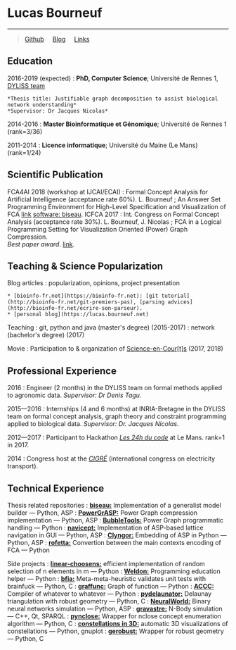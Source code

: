 Lucas Bourneuf
==============

----

<!-- >  In this style, the resume starts with a blockquote, where -->
<!-- >  you can briefly list your specialties, or include a salient -->
<!-- >  quote. Ending a line with a backslash forces a line break. -->
<!-- > Bioinformatics,  -->
> [Github](https://github.com/aluriak) &nbsp; &nbsp;  [Blog](https://lucas.bourneuf.net/blog) &nbsp; &nbsp;  [Links](https://lucas.bourneuf.net/links)

<!-- ---- -->

Education
---------

2016-2019 (expected)
:   **PhD, Computer Science**; Université de Rennes 1, [DYLISS team](http://www.irisa.fr/dyliss)

    *Thesis title: Justifiable graph decomposition to assist biological network understanding*
    *Supervisor: Dr Jacques Nicolas*

2014-2016
:   **Master Bioinformatique et Génomique**; Université de Rennes 1 (rank=3/36)

2011-2014
:   **Licence informatique**; Université du Maine (Le Mans) (rank=1/24)


Scientific Publication
----------------------

FCA4AI 2018 (workshop at IJCAI/ECAI)
:    Formal Concept Analysis for Artificial Intelligence (acceptance rate 60%). L. Bourneuf ;
     An Answer Set Programming Environment for High-Level Specification and Visualization of FCA
     [link](http://ceur-ws.org/Vol-2149/) [software: biseau](https://gitlab.inria.fr/lbourneu/biseau).
ICFCA 2017
:    Int. Congress on Formal Concept Analysis (acceptance rate 30%). L. Bourneuf, J. Nicolas ;
     FCA in a Logical Programming Setting for Visualization Oriented (Power) Graph Compression.
     <br>*Best paper award*. [link](https://link.springer.com/chapter/10.1007/978-3-319-59271-8_6).


<!-- Scientific Communication -->
<!-- ------------------------ -->

<!-- 2017 -->
<!-- :   Lucas Bourneuf and Jacques Nicolas. FCA in a Logical Programming Setting for Visualization-Oriented Graph Compression. -->
<!-- *Formal Concept Analysis - 14th International Conference, ICFCA 2017, Rennes, France, June 13-16, 2017, Proceedings 2017* -->
<!-- *[link]()* -->
<!-- ![link]() -->


Teaching \& Science Popularization
----------------------------------
Blog articles
:    popularization, opinions, project presentation

    * [bioinfo-fr.net](https://bioinfo-fr.net): [git tutorial](http://bioinfo-fr.net/git-premiers-pas), [parsing advices](http://bioinfo-fr.net/ecrire-son-parseur).
    * [personal blog](https://lucas.bourneuf.net)

Teaching
:    git, python and java (master's degree) (2015-2017)
:    network (bachelor's degree) (2017)

Movie
:    Participation to \& organization of [Science-en-Cour[t]s](http://sciences-en-courts.fr/) (2017, 2018)


Professional Experience
-----------------------

2016
:    Engineer (2 months) in the DYLISS team on formal methods applied to agronomic data. *Supervisor: Dr Denis Tagu.*

2015—2016
:    Internships (4 and 6 months) at INRIA-Bretagne in the DYLISS team on formal concept analysis, graph theory and constraint programming applied to biological data. *Supervisor: Dr. Jacques Nicolas*.

2012—2017
:    Participant to Hackathon [*Les 24h du code*](https://github.com/mszep/pandoc%20resume) at Le Mans. rank=1 in 2017.

2014
:    Congress host at the [*CIGRÉ*](http://www.cigre.org/) (international congress on electricity transport).


Technical Experience
--------------------

Thesis related repositories
:    [**biseau:**](https://gitlab.inria.fr/lbourneu/biseau) Implementation of a generalist model builder — Python, ASP
:    [**PowerGrASP:**](https://github.com/aluriak/PowerGrASP) Power Graph compression implementation — Python, ASP
:    [**BubbleTools:**](https://github.com/aluriak/bubble-tools) Power Graph programmatic handling — Python
:    [**navicept:**](https://github.com/aluriak/navicept) Implementation of ASP-based lattice navigation in GUI — Python, ASP
:    [**Clyngor:**](https://github.com/aluriak/clyngor) Embedding of ASP in Python — Python, ASP
:    [**rofetta:**](https://github.com/aluriak/rofetta) Convertion between the main contexts encoding of FCA — Python


Side projects
:    [**linear-choosens:**](https://github.com/aluriak/linear_choosens) efficient implementation of random selection of n elements in m — Python
:    [**Weldon:**](https://github.com/aluriak/Weldon) Programming education helper — Python
:    [**bfia:**](https://github.com/aluriak/bfia) Meta-meta-heuristic validates unit tests with brainfuck — Python, C
:    [**graffunc:**](https://github.com/aluriak/graffunc) Graph of function — Python
:    [**ACCC:**](https://github.com/aluriak/ACCC) Compiler of whatever to whatever — Python
:    [**pydelaunator:**](https://github.com/aluriak/pydelaunator) Delaunay triangulation with robust geometry — Python, C
:    [**NeuralWorld:**](https://github.com/aluriak/NeuralWorld) Binary neural networks simulation — Python, ASP
:    [**gravastre:**](https://github.com/aluriak/gravastre) N-Body simulation — C++, Qt, SPARQL
:    [**pynclose:**](https://github.com/aluriak/pynclose) Wrapper for nclose concept enumeration algorithm — Python, C
:    [**constellations in 3D:**](https://github.com/Aluriak/constellations-in-3D) automatic 3D visualizations of constellations — Python, gnuplot
:    [**gerobust:**](https://github.com/aluriak/gerobust) Wrapper for robust geometry — Python, C


<!-- :   For items which don't have a clear time ordering, a definition -->
<!-- list can be used to have named items. -->

<!-- * These items can also contain lists, but you need to mind the -->
<!-- indentation levels in the markdown source. -->
<!-- * Second item. -->

<!-- Open Source -->
<!-- :   List open source contributions here, perhaps placing emphasis on -->
<!-- the project names, for example the **Linux Kernel**, where you -->
<!-- implemented multithreading over a long weekend, or **node.js** -->
<!-- (with [link](http://nodejs.org)) which was actually totally -->
<!-- your idea... -->

<!-- Programming Languages -->
<!-- :   **first-lang:** Here, we have an itemization, where we only want -->
<!-- to add descriptions to the first few items, but still want to -->
<!-- mention some others together at the end. A format that works well -->
<!-- here is a description list where the first few items have their -->
<!-- first word emphasized, and the last item contains the final few -->
<!-- emphasized terms. Notice the reasonably nice page break in the pdf -->
<!-- version, which wouldn't happen if we generated the pdf via html. -->

<!-- :   **second-lang:** Description of your experience with second-lang, -->
<!-- perhaps again including a [link] [ref], this time placing the url -->
<!-- reference elsewhere in the document to reduce clutter (see source -->
<!-- file).  -->

<!-- :   **obscure-but-impressive-lang:** We both know this one's pushing -->
<!-- it. -->

<!-- :   Basic knowledge of **C**, **x86 assembly**, **forth**, **Common Lisp** -->

[ref]: https://github.com/aluriak


<!-- Extra Section, Call it Whatever You Want -->
<!-- ---------------------------------------- -->

<!-- * Natural Languages: -->

<!--      * French (native speaker) -->
<!--      * English -->

<!-- * Random tidbit -->

<!-- * Other sort of impressive-sounding thing you did -->

<!-- ---- -->

<!-- > <email@example.com> -->
<!-- > adress -->

